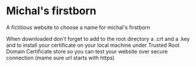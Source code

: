 # Michal's firstborn

A fictitious website to choose a name for michal's firstborn

When downloaded don't forget to add to the root directory a .crt and a .key and to install your certificate on your local machine under Trusted Root Domain Certificate store so you can test your website over secure connection (mame sure url starts with https)